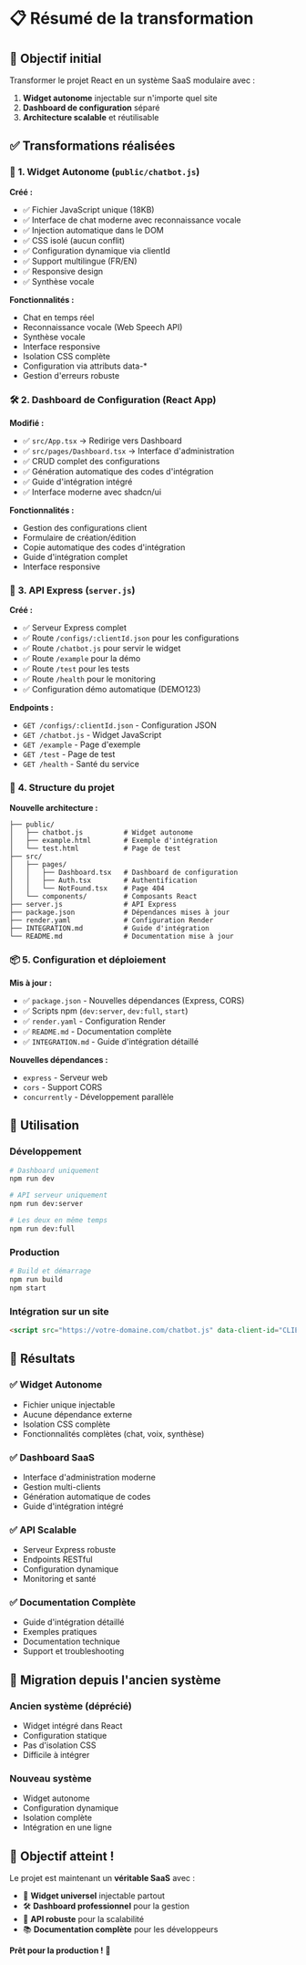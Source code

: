 # 📋 Résumé de la transformation

## 🎯 Objectif initial

Transformer le projet React en un système SaaS modulaire avec :
1. **Widget autonome** injectable sur n'importe quel site
2. **Dashboard de configuration** séparé
3. **Architecture scalable** et réutilisable

## ✅ Transformations réalisées

### 🧩 **1. Widget Autonome** (`public/chatbot.js`)

**Créé :**
- ✅ Fichier JavaScript unique (18KB)
- ✅ Interface de chat moderne avec reconnaissance vocale
- ✅ Injection automatique dans le DOM
- ✅ CSS isolé (aucun conflit)
- ✅ Configuration dynamique via clientId
- ✅ Support multilingue (FR/EN)
- ✅ Responsive design
- ✅ Synthèse vocale

**Fonctionnalités :**
- Chat en temps réel
- Reconnaissance vocale (Web Speech API)
- Synthèse vocale
- Interface responsive
- Isolation CSS complète
- Configuration via attributs data-*
- Gestion d'erreurs robuste

### 🛠️ **2. Dashboard de Configuration** (React App)

**Modifié :**
- ✅ `src/App.tsx` → Redirige vers Dashboard
- ✅ `src/pages/Dashboard.tsx` → Interface d'administration
- ✅ CRUD complet des configurations
- ✅ Génération automatique des codes d'intégration
- ✅ Guide d'intégration intégré
- ✅ Interface moderne avec shadcn/ui

**Fonctionnalités :**
- Gestion des configurations client
- Formulaire de création/édition
- Copie automatique des codes d'intégration
- Guide d'intégration complet
- Interface responsive

### 🔌 **3. API Express** (`server.js`)

**Créé :**
- ✅ Serveur Express complet
- ✅ Route `/configs/:clientId.json` pour les configurations
- ✅ Route `/chatbot.js` pour servir le widget
- ✅ Route `/example` pour la démo
- ✅ Route `/test` pour les tests
- ✅ Route `/health` pour le monitoring
- ✅ Configuration démo automatique (DEMO123)

**Endpoints :**
- `GET /configs/:clientId.json` - Configuration JSON
- `GET /chatbot.js` - Widget JavaScript
- `GET /example` - Page d'exemple
- `GET /test` - Page de test
- `GET /health` - Santé du service

### 📁 **4. Structure du projet**

**Nouvelle architecture :**
```
├── public/
│   ├── chatbot.js          # Widget autonome
│   ├── example.html        # Exemple d'intégration
│   └── test.html           # Page de test
├── src/
│   ├── pages/
│   │   ├── Dashboard.tsx   # Dashboard de configuration
│   │   ├── Auth.tsx        # Authentification
│   │   └── NotFound.tsx    # Page 404
│   └── components/         # Composants React
├── server.js               # API Express
├── package.json            # Dépendances mises à jour
├── render.yaml             # Configuration Render
├── INTEGRATION.md          # Guide d'intégration
└── README.md               # Documentation mise à jour
```

### 📦 **5. Configuration et déploiement**

**Mis à jour :**
- ✅ `package.json` - Nouvelles dépendances (Express, CORS)
- ✅ Scripts npm (`dev:server`, `dev:full`, `start`)
- ✅ `render.yaml` - Configuration Render
- ✅ `README.md` - Documentation complète
- ✅ `INTEGRATION.md` - Guide d'intégration détaillé

**Nouvelles dépendances :**
- `express` - Serveur web
- `cors` - Support CORS
- `concurrently` - Développement parallèle

## 🚀 Utilisation

### Développement
```bash
# Dashboard uniquement
npm run dev

# API serveur uniquement
npm run dev:server

# Les deux en même temps
npm run dev:full
```

### Production
```bash
# Build et démarrage
npm run build
npm start
```

### Intégration sur un site
```html
<script src="https://votre-domaine.com/chatbot.js" data-client-id="CLIENT123"></script>
```

## 🎯 Résultats

### ✅ **Widget Autonome**
- Fichier unique injectable
- Aucune dépendance externe
- Isolation CSS complète
- Fonctionnalités complètes (chat, voix, synthèse)

### ✅ **Dashboard SaaS**
- Interface d'administration moderne
- Gestion multi-clients
- Génération automatique de codes
- Guide d'intégration intégré

### ✅ **API Scalable**
- Serveur Express robuste
- Endpoints RESTful
- Configuration dynamique
- Monitoring et santé

### ✅ **Documentation Complète**
- Guide d'intégration détaillé
- Exemples pratiques
- Documentation technique
- Support et troubleshooting

## 🔄 Migration depuis l'ancien système

### Ancien système (déprécié)
- Widget intégré dans React
- Configuration statique
- Pas d'isolation CSS
- Difficile à intégrer

### Nouveau système
- Widget autonome
- Configuration dynamique
- Isolation complète
- Intégration en une ligne

## 🎉 Objectif atteint !

Le projet est maintenant un **véritable SaaS** avec :
- 🧩 **Widget universel** injectable partout
- 🛠️ **Dashboard professionnel** pour la gestion
- 🔌 **API robuste** pour la scalabilité
- 📚 **Documentation complète** pour les développeurs

**Prêt pour la production !** 🚀 